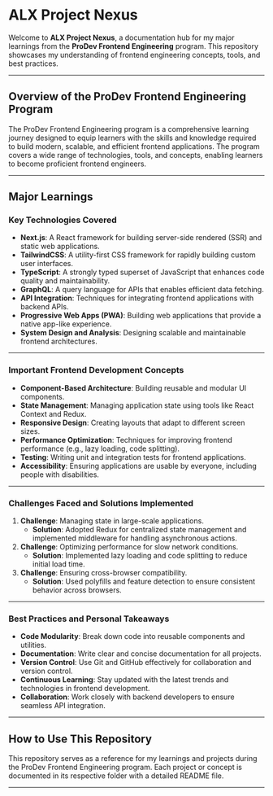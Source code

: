 # ALX Project Nexus

Welcome to **ALX Project Nexus**, a documentation hub for my major learnings from the **ProDev Frontend Engineering** program. This repository showcases my understanding of frontend engineering concepts, tools, and best practices.

---

## Overview of the ProDev Frontend Engineering Program

The ProDev Frontend Engineering program is a comprehensive learning journey designed to equip learners with the skills and knowledge required to build modern, scalable, and efficient frontend applications. The program covers a wide range of technologies, tools, and concepts, enabling learners to become proficient frontend engineers.

---

## Major Learnings

### Key Technologies Covered
- **Next.js**: A React framework for building server-side rendered (SSR) and static web applications.
- **TailwindCSS**: A utility-first CSS framework for rapidly building custom user interfaces.
- **TypeScript**: A strongly typed superset of JavaScript that enhances code quality and maintainability.
- **GraphQL**: A query language for APIs that enables efficient data fetching.
- **API Integration**: Techniques for integrating frontend applications with backend APIs.
- **Progressive Web Apps (PWA)**: Building web applications that provide a native app-like experience.
- **System Design and Analysis**: Designing scalable and maintainable frontend architectures.

---

### Important Frontend Development Concepts
- **Component-Based Architecture**: Building reusable and modular UI components.
- **State Management**: Managing application state using tools like React Context and Redux.
- **Responsive Design**: Creating layouts that adapt to different screen sizes.
- **Performance Optimization**: Techniques for improving frontend performance (e.g., lazy loading, code splitting).
- **Testing**: Writing unit and integration tests for frontend applications.
- **Accessibility**: Ensuring applications are usable by everyone, including people with disabilities.

---

### Challenges Faced and Solutions Implemented
1. **Challenge**: Managing state in large-scale applications.
   - **Solution**: Adopted Redux for centralized state management and implemented middleware for handling asynchronous actions.
2. **Challenge**: Optimizing performance for slow network conditions.
   - **Solution**: Implemented lazy loading and code splitting to reduce initial load time.
3. **Challenge**: Ensuring cross-browser compatibility.
   - **Solution**: Used polyfills and feature detection to ensure consistent behavior across browsers.

---

### Best Practices and Personal Takeaways
- **Code Modularity**: Break down code into reusable components and utilities.
- **Documentation**: Write clear and concise documentation for all projects.
- **Version Control**: Use Git and GitHub effectively for collaboration and version control.
- **Continuous Learning**: Stay updated with the latest trends and technologies in frontend development.
- **Collaboration**: Work closely with backend developers to ensure seamless API integration.

---

## How to Use This Repository
This repository serves as a reference for my learnings and projects during the ProDev Frontend Engineering program. Each project or concept is documented in its respective folder with a detailed README file.

---
